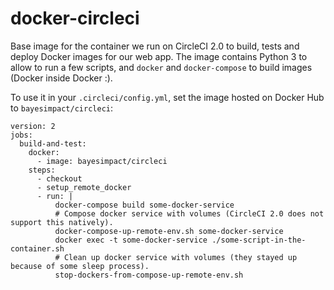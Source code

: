# docker-circleci
Base image for the container we run on CircleCI 2.0 to build, tests and deploy Docker images for our web app.
The image contains Python 3 to allow to run a few scripts, and `docker` and `docker-compose` to build images (Docker inside Docker :).

To use it in your `.circleci/config.yml`, set the image hosted on Docker Hub to `bayesimpact/circleci`:
```
version: 2
jobs:
  build-and-test:
    docker:
      - image: bayesimpact/circleci
    steps:
      - checkout
      - setup_remote_docker
      - run: |
          docker-compose build some-docker-service
          # Compose docker service with volumes (CircleCI 2.0 does not support this natively).
          docker-compose-up-remote-env.sh some-docker-service
          docker exec -t some-docker-service ./some-script-in-the-container.sh
          # Clean up docker service with volumes (they stayed up because of some sleep process).
          stop-dockers-from-compose-up-remote-env.sh
```
